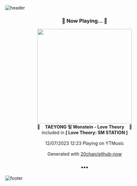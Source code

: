 ![header](https://capsule-render.vercel.app/api?type=wave&height=170&section=header&fontColor=090707&fontAlignX=45&fontAlignY=65&fontSize=100)

<h3 align="center">🎵 Now Playing... 🎵</h3>
<p align="center">
  <a href="https://music.youtube.com/watch?v=lpGLSOVYMto">
    <img width="300" src="https://lh3.googleusercontent.com/LwV6S2f90kOF0caKQgyuK1F2p6P7babqdsVV0ewpyVoOsmS0YAcwPT-PkVYPovkmtMEmBPAcutux4ZiM">
  </a>
  <br>
  🎵&nbsp&nbsp&nbsp <b>TAEYONG 및 Wonstein - Love Theory</b> &nbsp&nbsp&nbsp🎵
  <br>
  included in <b>[ Love Theory: SM STATION ]</b>
  
  <br />
  <br />
  12/07/2023 12:23 Playing on YTMusic
  <br />
  <br />
  Generated with <a href="https://github.com/20chan/github-now">20chan/github-now</a>
</p>

<h3 align="center">•••</h3>

![footer](https://capsule-render.vercel.app/api?type=wave&height=150&section=footer)
